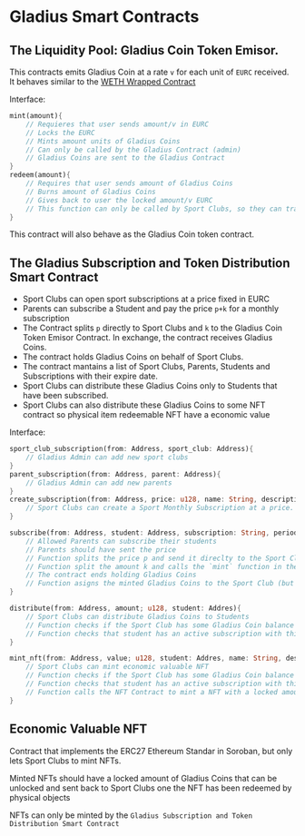 # Gladius Smart Contracts

## The Liquidity Pool: Gladius Coin Token Emisor.
This contracts emits Gladius Coin at a rate `v` for each unit of `EURC` received.
It behaves similar to the [WETH Wrapped Contract](https://etherscan.io/address/0xc02aaa39b223fe8d0a0e5c4f27ead9083c756cc2#code)

Interface:
```rust
mint(amount){
    // Requieres that user sends amount/v in EURC
    // Locks the EURC
    // Mints amount units of Gladius Coins
    // Can only be called by the Gladius Contract (admin)
    // Gladius Coins are sent to the Gladius Contract
}
redeem(amount){
    // Requires that user sends amount of Gladius Coins
    // Burns amount of Gladius Coins
    // Gives back to user the locked amount/v EURC
    // This function can only be called by Sport Clubs, so they can transform the received Gladius Coins into EUR after they have sold some NFT's
}
```

This contract will also behave as the Gladius Coin token contract.

## The Gladius Subscription and Token Distribution Smart Contract
- Sport Clubs can open sport subscriptions at a price fixed in EURC
- Parents can subscribe a Student and pay the price `p+k` for a monthly subscription
- The Contract splits `p` directly to Sport Clubs and `k` to the Gladius Coin Token Emisor Contract. In exchange, the contract receives Gladius Coins.
- The contract holds Gladius Coins on behalf of Sport Clubs.
- The contract mantains a list of Sport Clubs, Parents, Students and Subscriptions with their expire date.
- Sport Clubs can distribute these Gladius Coins only to Students that have been subscribed.
- Sport Clubs can also distribute these Gladius Coins to some NFT contract so physical item redeemable NFT have a economic value

Interface:
```rust
sport_club_subscription(from: Address, sport_club: Address){
    // Gladius Admin can add new sport clubs
}
parent_subscription(from: Address, parent: Address){
    // Gladius Admin can add new parents
}
create_subscription(from: Address, price: u128, name: String, description: Sring){
    // Sport Clubs can create a Sport Monthly Subscription at a price. 
}

subscribe(from: Address, student: Address, subscription: String, periods: u128){
    // Allowed Parents can subscribe their students
    // Parents should have sent the price
    // Function splits the price p and send it direclty to the Sport Club address
    // Function split the amount k and calls the `mint` function in the Gladius Coin Token Emissor Contract
    // The contract ends holding Gladius Coins
    // Function asigns the minted Gladius Coins to the Sport Club (but does not send Gladius Coin to the Sport Club)... the contract hold them on behalf of the Club.
}

distribute(from: Address, amount; u128, student: Addres){
    // Sport Clubs can distribute Gladius Coins to Students
    // Function checks if the Sport Club has some Gladius Coin balance
    // Function checks that student has an active subscription with this Sport Club
}

mint_nft(from: Address, value; u128, student: Addres, name: String, description: String){
    // Sport Clubs can mint economic valuable NFT
    // Function checks if the Sport Club has some Gladius Coin balance
    // Function checks that student has an active subscription with this Sport Club
    // Function calls the NFT Contract to mint a NFT with a locked amount of Gladius Coins asociated 
}
```

## Economic Valuable NFT
Contract that implements the ERC27 Ethereum Standar in Soroban, but only lets Sport Clubs to mint NFTs.

Minted NFTs should have a locked amount of Gladius Coins that can be unlocked and sent back to Sport Clubs one the NFT has been redeemed by physical objects

NFTs can only be minted by the `Gladius Subscription and Token Distribution Smart Contract`